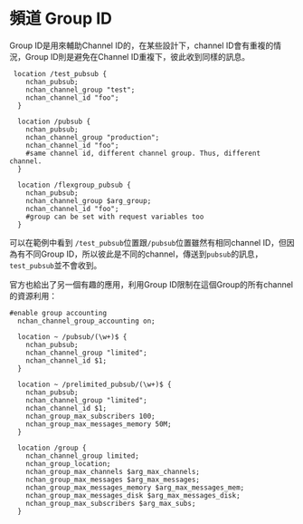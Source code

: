 # 頻道 Group ID

Group ID是用來輔助Channel ID的，在某些設計下，channel ID會有重複的情況，Group ID則是避免在Channel ID重複下，彼此收到同樣的訊息。

```
 location /test_pubsub {
    nchan_pubsub;
    nchan_channel_group "test";
    nchan_channel_id "foo";
  }

  location /pubsub {
    nchan_pubsub;
    nchan_channel_group "production";
    nchan_channel_id "foo";
    #same channel id, different channel group. Thus, different channel.
  }

  location /flexgroup_pubsub {
    nchan_pubsub;
    nchan_channel_group $arg_group;
    nchan_channel_id "foo";
    #group can be set with request variables too
  }
```

可以在範例中看到 `/test_pubsub`位置跟`/pubsub`位置雖然有相同channel ID，但因為有不同Group ID，所以彼此是不同的channel，傳送到`pubsub`的訊息，`test_pubsub`並不會收到。

官方也給出了另一個有趣的應用，利用Group ID限制在這個Group的所有channel的資源利用：

```
#enable group accounting
  nchan_channel_group_accounting on;

  location ~ /pubsub/(\w+)$ {
    nchan_pubsub;
    nchan_channel_group "limited";
    nchan_channel_id $1;
  }

  location ~ /prelimited_pubsub/(\w+)$ {
    nchan_pubsub;
    nchan_channel_group "limited";
    nchan_channel_id $1;
    nchan_group_max_subscribers 100;
    nchan_group_max_messages_memory 50M;
  }

  location /group {
    nchan_channel_group limited;
    nchan_group_location;
    nchan_group_max_channels $arg_max_channels;
    nchan_group_max_messages $arg_max_messages;
    nchan_group_max_messages_memory $arg_max_messages_mem;
    nchan_group_max_messages_disk $arg_max_messages_disk;
    nchan_group_max_subscribers $arg_max_subs;
  }
```



